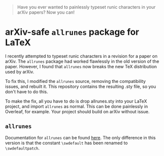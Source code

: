 > Have you ever wanted to painlessly typeset runic characters in your arXiv papers? Now you can!

# arXiv-safe `allrunes` package for LaTeX

I recently attempted to typeset runic characters in a revision for a paper on arXiv. The `allrunes` package had worked flawlessly in the old version of the paper. However, I found that `allrunes` now breaks the new TeX distribution used by arXiv.

To fix this, I modified the `allrunes` source, removing the compatibility issues, and rebuilt it. This repository contains the resulting .sty file, so you don't have to do this.

To make the fix, all you have to do is drop allrunes.sty into your LaTeX project, and import `allrunes` as normal. This can be done painlessly in Overleaf, for example. Your project should build on arXiv without issue.

## `allrunes`

Documentation for `allrunes` can be found [here](https://ctan.org/pkg/allrunes?lang=en). The only difference in this version is that the constant `\swdefault` has been renamed to `\swdefaultpatch`.